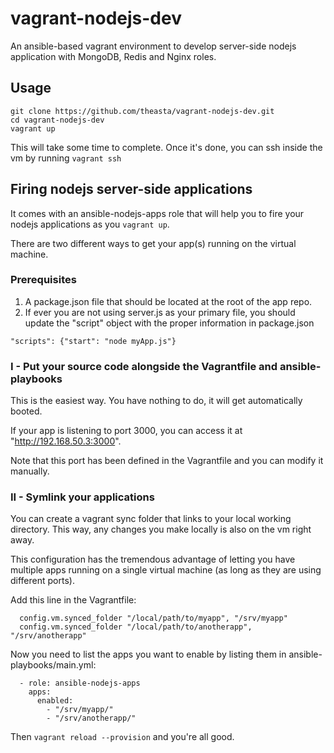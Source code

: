 # vagrant-nodejs-dev

An ansible-based vagrant environment to develop server-side nodejs application with MongoDB, Redis and Nginx roles.

## Usage

```
git clone https://github.com/theasta/vagrant-nodejs-dev.git
cd vagrant-nodejs-dev
vagrant up
```

This will take some time to complete.
Once it's done, you can ssh inside the vm by running `vagrant ssh`

## Firing nodejs server-side applications

It comes with an ansible-nodejs-apps role that will help you to fire your nodejs applications as you `vagrant up`.

There are two different ways to get your app(s) running on the virtual machine.

### Prerequisites

1. A package.json file that should be located at the root of the app repo.
2. If ever you are not using server.js as your primary file, you should update the "script" object with the proper information in package.json

```
"scripts": {"start": "node myApp.js"}
```

### I - Put your source code alongside the Vagrantfile and ansible-playbooks

This is the easiest way. You have nothing to do, it will get automatically booted.

If your app is listening to port 3000, you can access it at "http://192.168.50.3:3000".

Note that this port has been defined in the Vagrantfile and you can modify it manually.


### II - Symlink your applications

You can create a vagrant sync folder that links to your local working directory.  This way, any changes you make locally is also on the vm right away.

This configuration has the tremendous advantage of letting you have multiple apps running on a single virtual machine (as long as they are using different ports).

Add this line in the Vagrantfile:

```
  config.vm.synced_folder "/local/path/to/myapp", "/srv/myapp"
  config.vm.synced_folder "/local/path/to/anotherapp", "/srv/anotherapp"
```

Now you need to list the apps you want to enable by listing them in ansible-playbooks/main.yml:

``` 
  - role: ansible-nodejs-apps
    apps:
      enabled:
        - "/srv/myapp/"
        - "/srv/anotherapp/"
```

Then `vagrant reload --provision` and you're all good.